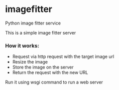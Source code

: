 # imagefitter
Python image fitter service

This is a simple image fitter server

### How it works:
- Request via http request with the target image url
- Resize the image
- Store the image on the server
- Return the request with the new URL


Run it using wsgi command to run a web server
